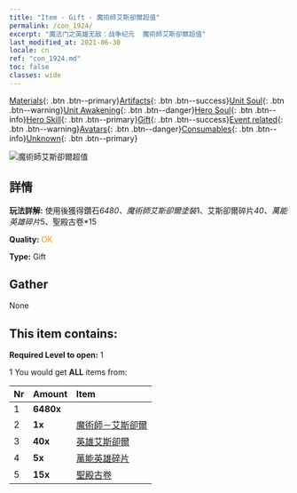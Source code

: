 ```yaml
---
title: "Item - Gift - 魔術師艾斯卻爾超值"
permalink: /con_1924/
excerpt: "魔法门之英雄无敌：战争纪元  魔術師艾斯卻爾超值"
last_modified_at: 2021-06-30
locale: cn
ref: "con_1924.md"
toc: false
classes: wide
---
```

 [Materials](/ItemsCN/){: .btn .btn--primary}[Artifacts](/ItemsCN/Artifacts/){: .btn .btn--success}[Unit Soul](/ItemsCN/UnitSoul/){: .btn .btn--warning}[Unit Awakening](/ItemsCN/UnitAwakening/){: .btn .btn--danger}[Hero Soul](/ItemsCN/HeroSoul/){: .btn .btn--info}[Hero Skill](/ItemsCN/HeroSkill/){: .btn .btn--primary}[Gift](/ItemsCN/Gift/){: .btn .btn--success}[Event related](/ItemsCN/Events/){: .btn .btn--warning}[Avatars](/ItemsCN/Avatars/){: .btn .btn--danger}[Consumables](/ItemsCN/Consumables/){: .btn .btn--info}[Unknown](/ItemsCN/Unknown/){: .btn .btn--primary}

 ![魔術師艾斯卻爾超值](/images/t/i_907547.png)

## 詳情
 **玩法詳解:** 使用後獲得鑽石*6480、魔術師艾斯卻爾塗裝*1、艾斯卻爾碎片*40、萬能英雄碎片*5、聖殿古卷*15

 **Quality:** <span style="color: #FF8C00">OK</span>

 **Type:** Gift

## Gather

  None

## This item contains:

 **Required Level to open:** 1

 1 You would get **ALL** items  from:

  | Nr | Amount |     Item    |
  |:---|:-------|:------------|
  | 1 |  **6480x** | <i class="fas fa-gem"/> |  | 
  | 2 |  **1x** | [魔術師－艾斯卻爾](/cn/Items/con_1067/) |  | 
  | 3 |  **40x** | [英雄艾斯卻爾](/cn/Items/her_388/) |  | 
  | 4 |  **5x** | [萬能英雄碎片](/cn/Items/her_358/) |  | 
  | 5 |  **15x** | [聖殿古卷](/cn/Items/con_697/) |  | 
